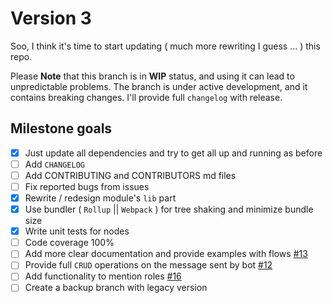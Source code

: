 # Version 3

Soo, I think it's time to start updating ( much more rewriting I guess ... ) this repo.

Please **Note** that this branch is in **WIP** status, and using it can lead to unpredictable problems.
The branch is under active development, and it contains breaking changes.
I'll provide full `changelog` with release.

## Milestone goals
- [x] Just update all dependencies and try to get all up and running as before
- [ ] Add `CHANGELOG`
- [ ] Add CONTRIBUTING and CONTRIBUTORS md files
- [ ] Fix reported bugs from issues
- [x] Rewrite / redesign module's `lib` part
- [x] Use bundler ( `Rollup` || `Webpack` ) for tree shaking and minimize bundle size
- [x] Write unit tests for nodes
- [ ] Code coverage 100%
- [ ] Add more clear documentation and provide examples with flows [#13](/../../issues/13)
- [ ] Provide full `CRUD` operations on the message sent by bot [#12](/../../issues/12)
- [ ] Add functionality to mention roles [#16](/../../issues/16)
- [ ] Create a backup branch with legacy version